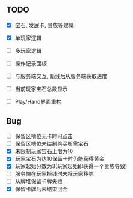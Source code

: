 ## TODO

- [X] 宝石, 发展卡, 贵族等建模
- [X] 单玩家逻辑
- [ ] 多玩家逻辑
- [ ] 操作记录面板
- [ ] 与服务端交互, 断线后从服务端获取进度
- [ ] 当前玩家宝石总数显示
- [ ] Play/Hand界面重构


## Bug

- [ ] 保留区槽位无卡时可点击
- [ ] 保留区槽位未绘制购买所需宝石
- [X] 未限制玩家宝石上限为10
- [X] 玩家宝石为达10保留卡时仍能获得黄金
- [X] 玩家起始分数为3(玩家起始即获得一个贵族导致)
- [ ] 服务端在玩家掉线时未将玩家移除
- [ ] 从牌堆保留卡牌失败
- [X] 保留卡牌后未结束回合